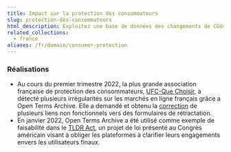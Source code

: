 ```yaml
---
title: Impact sur la protection des consommateurs
slug: protection-des-consommateurs
html_description: Exploitez une base de données des changements de CGUs pour mesurer la loyauté des services en ligne vis à vis de leurs consommateurs
related_collections:
  - france
aliases: /fr/domain/consumer-protection
---
```


### Réalisations

- Au cours du premier trimestre 2022, la plus grande association française de protection des consommateurs, [UFC-Que Choisir](https://www.quechoisir.org), a détecté plusieurs irrégularités sur les marchés en ligne français grâce a Open Terms Archive. Elle a demandé et obtenu la [correction](https://github.com/OpenTermsArchive/france-versions/commit/0184178ee2fffbd5283c50f114e3211667391b15) de plusieurs liens non fonctionnels vers des formulaires de rétractation.
- En janvier 2022, Open Terms Archive a été utilisé comme exemple de faisabilité dans le [TLDR Act](https://trahan.house.gov/news/documentsingle.aspx?DocumentID=2353), un projet de loi présenté au Congrès américain visant à obliger les plateformes à clarifier leurs engagements envers les utilisateurs finaux.

